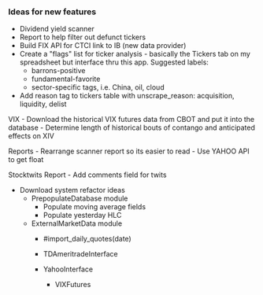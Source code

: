 ### Ideas for new features

* Dividend yield scanner
* Report to help filter out defunct tickers
* Build FIX API for CTCI link to IB (new data provider)
* Create a "flags" list for ticker analysis - basically the Tickers tab on my spreadsheet but interface thru this app. Suggested labels:
    - barrons-positive
    - fundamental-favorite
    - sector-specific tags, i.e. China, oil, cloud
* Add reason tag to tickers table with unscrape_reason: acquisition, liquidity, delist

VIX
    - Download the historical VIX futures data from CBOT and put it into the database
        - Determine length of historical bouts of contango and anticipated effects on XIV


Reports
    - Rearrange scanner report so its easier to read
    - Use YAHOO API to get float

    
Stocktwits Report
    - Add comments field for twits

* Download system refactor ideas
    - PrepopulateDatabase module
        - Populate moving average fields
        - Populate yesterday HLC 
    - ExternalMarketData module
        - \#import_daily_quotes(date)
        - TDAmeritradeInterface
            
        - YahooInterface
            - VIXFutures
            
